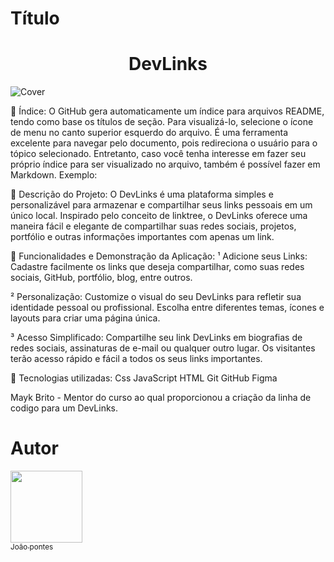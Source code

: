 
# Título 

<h1 align="center"> DevLinks </h1>

![Cover](https://github.com/jhzinm/Projeto1/assets/150977621/7ef676ad-bf13-4251-bc14-b6d337acf247)

📌 Índice:
O GitHub gera automaticamente um índice para arquivos README, tendo como base os títulos de seção. Para visualizá-lo, selecione o ícone de menu no canto superior esquerdo do arquivo. É uma ferramenta excelente para navegar pelo documento, pois redireciona o usuário para o tópico selecionado. Entretanto, caso você tenha interesse em fazer seu próprio índice para ser visualizado no arquivo, também é possível fazer em Markdown. Exemplo:



📌 Descrição do Projeto:
O DevLinks é uma plataforma simples e personalizável para armazenar e compartilhar seus links pessoais em um único local. Inspirado pelo conceito de linktree, o DevLinks oferece uma maneira fácil e elegante de compartilhar suas redes sociais, projetos, portfólio e outras informações importantes com apenas um link.


📌 Funcionalidades e Demonstração da Aplicação:
¹ Adicione seus Links: Cadastre facilmente os links que deseja compartilhar, como suas redes sociais, GitHub, portfólio, blog, entre outros.

² Personalização: Customize o visual do seu DevLinks para refletir sua identidade pessoal ou profissional. Escolha entre diferentes temas, ícones e layouts para criar uma página única.

³ Acesso Simplificado: Compartilhe seu link DevLinks em biografias de redes sociais, assinaturas de e-mail ou qualquer outro lugar. Os visitantes terão acesso rápido e fácil a todos os seus links importantes.

📌 Tecnologias utilizadas:
Css
JavaScript
HTML
Git
GitHub
Figma

Mayk Brito - Mentor do curso ao qual proporcionou a criação da linha de codigo para um DevLinks.


# Autor
 [<img src="https://avatars.githubusercontent.com/u/150977621?s=400&u=a0ecf6bbd0b9d6de4c3443c76315412338e19521&v=4" width=115><br><sub>João pontes</sub>](https://github.com/jhzinm) 
